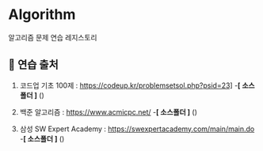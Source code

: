 # Algorithm

알고리즘 문제 연습 레지스토리

## 🐳 연습 출처
1. 코드업 기초 100제 : https://codeup.kr/problemsetsol.php?psid=23]
  -**[ 소스폴더 ]** ()
  
2. 백준 알고리즘 : https://www.acmicpc.net/
  -**[ 소스폴더 ]** ()

3. 삼성 SW Expert Academy : https://swexpertacademy.com/main/main.do
  -**[ 소스폴더 ]** ()




